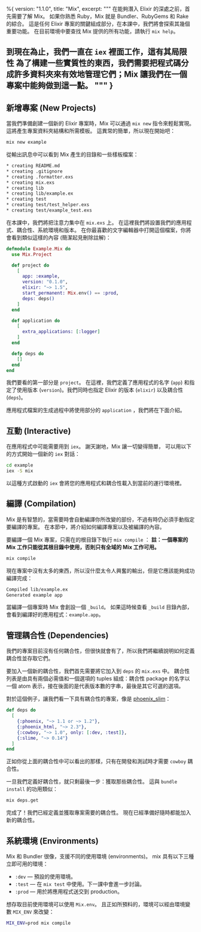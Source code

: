 %{
  version: "1.1.0",
  title: "Mix",
  excerpt: """
  在能夠潛入 Elixir 的深處之前，首先需要了解 Mix。
  如果你熟悉 Ruby，Mix 就是 Bundler、RubyGems 和 Rake 的綜合。
  這是任何 Elixir 專案的關鍵組成部分，在本課中，我們將會探索其幾個重要功能。
  在目前環境中要查找 Mix 提供的所有功能，請執行 `mix help`。
  
  到現在為止，我們一直在 `iex` 裡面工作，這有其局限性
  為了構建一些實質性的東西，我們需要把程式碼分成許多資料夾來有效地管理它們；Mix 讓我們在一個專案中能夠做到這一點。
  """
}
---

## 新增專案 (New Projects)

當我們準備創建一個新的 Elixir 專案時，Mix 可以通過 `mix new` 指令來輕鬆實現。
這將產生專案資料夾結構和所需模板。
這異常的簡單，所以現在開始吧：

```bash
mix new example
```

從輸出訊息中可以看到 Mix 產生的目錄和一些樣板檔案：

```bash
* creating README.md
* creating .gitignore
* creating .formatter.exs
* creating mix.exs
* creating lib
* creating lib/example.ex
* creating test
* creating test/test_helper.exs
* creating test/example_test.exs
```

在本課中，我們將把注意力集中在 `mix.exs` 上。
在這裡我們將設置我們的應用程式、耦合性、系統環境和版本。
在你最喜歡的文字編輯器中打開這個檔案，你將會看到類似這樣的內容 (簡潔起見刪除註解)：

```elixir
defmodule Example.Mix do
  use Mix.Project

  def project do
    [
      app: :example,
      version: "0.1.0",
      elixir: "~> 1.5",
      start_permanent: Mix.env() == :prod,
      deps: deps()
    ]
  end

  def application do
    [
      extra_applications: [:logger]
    ]
  end

  defp deps do
    []
  end
end
```

我們要看的第一部分是 `project`。
在這裡，我們定義了應用程式的名字 (`app`) 和指定了使用版本 (`version`)。我們同時也指定 Elixir 的版本 (`elixir`) 以及耦合性 (`deps`)。

應用程式檔案的生成過程中將使用部分的 `application` ，我們將在下面介紹。

## 互動 (Interactive)

在應用程式中可能需要用到 `iex`。
謝天謝地，Mix 讓一切變得簡單，
可以用以下的方式開始一個新的 `iex` 對話：

```bash
cd example
iex -S mix
```

以這種方式啟動的  `iex` 會將您的應用程式和耦合性載入到當前的運行環境裡。

## 編譯 (Compilation)

Mix 是有智慧的，當需要時會自動編譯你所改變的部份，不過有時仍必須手動指定要編譯的專案。
在本節中，將介紹如何編譯專案以及被編譯的內容。

要編譯一個 Mix 專案，只需在的根目錄下執行 `mix compile` ：
**註：一個專案的 Mix 工作只能從其根目錄中使用，否則只有全域的 Mix 工作可用。**

```bash
mix compile
```

現在專案中沒有太多的東西，所以沒什麼太令人興奮的輸出，但是它應該能夠成功編譯完成：

```bash
Compiled lib/example.ex
Generated example app
```

當編譯一個專案時 Mix 會創設一個 `_build`。
如果這時候查看 `_build` 目錄內部，會看到編譯好的應用程式：`example.app`。

## 管理耦合性 (Dependencies)

我們的專案目前沒有任何耦合性，但很快就會有了，所以我們將繼續說明如何定義耦合性並存取它們。

要加入一個新的耦合性，我們首先需要將它加入到 `deps` 的 `mix.exs` 中。
耦合性列表是由具有兩個必需值和一個選項的 tuples 組成：耦合性 package 的名字以一個 atom 表示，接在後面的是代表版本數的字串，最後是其它可選的選項。

對於這個例子，讓我們看一下具有耦合性的專案，像是 [phoenix_slim](https://github.com/doomspork/phoenix_slim)：

```elixir
def deps do
  [
    {:phoenix, "~> 1.1 or ~> 1.2"},
    {:phoenix_html, "~> 2.3"},
    {:cowboy, "~> 1.0", only: [:dev, :test]},
    {:slime, "~> 0.14"}
  ]
end
```

正如你從上面的耦合性中可以看出的那樣，只有在開發和測試時才需要 `cowboy` 耦合性。

一旦我們定義好耦合性，就只剩最後一步：獲取那些耦合性。
這與 `bundle install` 的功用類似：

```bash
mix deps.get
```

完成了！我們已經定義並獲取專案需要的耦合性。
現在已經準備好隨時都能加入新的耦合性。

## 系統環境 (Environments)

Mix 和 Bundler 很像，支援不同的使用環境 (environments)。
mix 具有以下三種立即可用的環境：

+ `:dev` — 預設的使用環境。
+ `:test` — 在 `mix test` 中使用。下一課中會進一步討論。
+ `:prod` — 用於將應用程式送交到 production。

想存取目前使用環境可以使用 `Mix.env`。
且正如所預料的，環境可以經由環境變數 `MIX_ENV` 來改變：

```bash
MIX_ENV=prod mix compile
```
